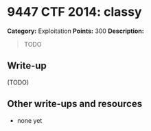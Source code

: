 # 9447 CTF 2014: classy

**Category:** Exploitation
**Points:** 300
**Description:**

> TODO

## Write-up

(TODO)

## Other write-ups and resources

* none yet

